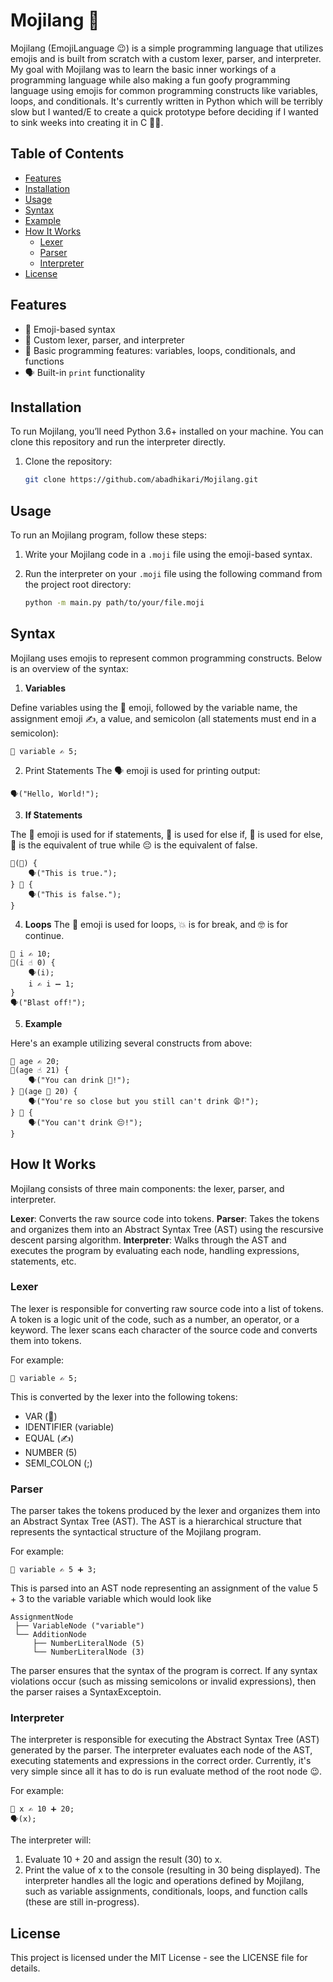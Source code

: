 # Mojilang 👻

Mojilang (EmojiLanguage 😉) is a simple programming language that utilizes emojis and is built from scratch with a custom lexer, parser, and interpreter. 
My goal with Mojilang was to learn the basic inner workings of a programming language while also making a fun goofy programming language using emojis for common programming constructs like variables, loops, and conditionals.
It's currently written in Python which will be terribly slow but I wanted/E to create a quick prototype before deciding if I wanted to sink weeks into creating it in C 😮‍💨.

## Table of Contents
- [Features](#features)
- [Installation](#installation)
- [Usage](#usage)
- [Syntax](#syntax)
- [Example](#example)
- [How It Works](#how-it-works)
  - [Lexer](#lexer)
  - [Parser](#parser)
  - [Interpreter](#interpreter)
- [License](#license)

## Features
- 🙈 Emoji-based syntax
- 😤 Custom lexer, parser, and interpreter
- 🦍 Basic programming features: variables, loops, conditionals, and functions
- 🗣️ Built-in `print` functionality

## Installation
To run Mojilang, you’ll need Python 3.6+ installed on your machine. You can clone this repository and run the interpreter directly.

1. Clone the repository:
   ```bash
   git clone https://github.com/abadhikari/Mojilang.git
   ```

## Usage
To run an Mojilang program, follow these steps:

1. Write your Mojilang code in a `.moji` file using the emoji-based syntax.

2. Run the interpreter on your `.moji` file using the following command from the project root directory:
   ```bash
   python -m main.py path/to/your/file.moji

## Syntax
Mojilang uses emojis to represent common programming constructs. Below is an overview of the syntax:

1. **Variables**
 
Define variables using the 🥸 emoji, followed by the variable name, the assignment emoji ✍️, a value, and semicolon (all statements must end in a semicolon):
```
🥸 variable ✍️ 5;
```

2. Print Statements
The 🗣️ emoji is used for printing output:
```
🗣️("Hello, World!");
```

3. **If Statements**

The 🤔 emoji is used for if statements, 🙈 is used for else if, 💅 is used for else, 😤 is the equivalent of true while 😔 is the equivalent of false. 
```
🤔(😤) {
    🗣️("This is true.");
} 💅 {
    🗣️("This is false.");
}
```

4. **Loops**
The 🔁 emoji is used for loops, 💥 is for break, and 🤓 is for continue. 
```
🥸 i ✍️ 10;
🔁(i ☝️ 0) {
    🗣️(i);
    i ✍️ i ➖ 1;
}
🗣️("Blast off!");
```

5. **Example**

Here's an example utilizing several constructs from above:
```
🥸 age ✍️ 20;
🤔(age ☝️ 21) {
    🗣️("You can drink 😤!");
} 🙈(age 🤝 20) {
    🗣️("You're so close but you still can't drink 😩!");
} 💅 {
    🗣️("You can't drink 😔!");
}
```

## How It Works
Mojilang consists of three main components: the lexer, parser, and interpreter.

**Lexer**: Converts the raw source code into tokens.
**Parser**: Takes the tokens and organizes them into an Abstract Syntax Tree (AST) using the rescursive descent parsing algorithm.
**Interpreter**: Walks through the AST and executes the program by evaluating each node, handling expressions, statements, etc.

### Lexer
The lexer is responsible for converting raw source code into a list of tokens. A token is a logic unit of the code, such as a number, an operator, or a keyword. The lexer scans each character of the source code and converts them into tokens.

For example:
```
🥸 variable ✍️ 5;
```
This is converted by the lexer into the following tokens:

* VAR (🥸)
* IDENTIFIER (variable)
* EQUAL (✍️)
* NUMBER (5)
* SEMI_COLON (;)

### Parser
The parser takes the tokens produced by the lexer and organizes them into an Abstract Syntax Tree (AST). The AST is a hierarchical structure that represents the syntactical structure of the Mojilang program.

For example:

```
🥸 variable ✍️ 5 ➕ 3;
```

This is parsed into an AST node representing an assignment of the value 5 + 3 to the variable variable which would look like

```
AssignmentNode
 ├── VariableNode ("variable")
 └── AdditionNode
     ├── NumberLiteralNode (5)
     └── NumberLiteralNode (3)
```

The parser ensures that the syntax of the program is correct. If any syntax violations occur (such as missing semicolons or invalid expressions), then the parser raises a SyntaxExceptoin.

### Interpreter
The interpreter is responsible for executing the Abstract Syntax Tree (AST) generated by the parser. The interpreter evaluates each node of the AST, executing statements and expressions in the correct order.
Currently, it's very simple since all it has to do is run evaluate method of the root node 😉.

For example:

```
🥸 x ✍️ 10 ➕ 20;
🗣️(x);
```
The interpreter will:

1. Evaluate 10 + 20 and assign the result (30) to x.
1. Print the value of x to the console (resulting in 30 being displayed).
The interpreter handles all the logic and operations defined by Mojilang, such as variable assignments, conditionals, loops, and function calls (these are still in-progress).

## License
This project is licensed under the MIT License - see the LICENSE file for details.

